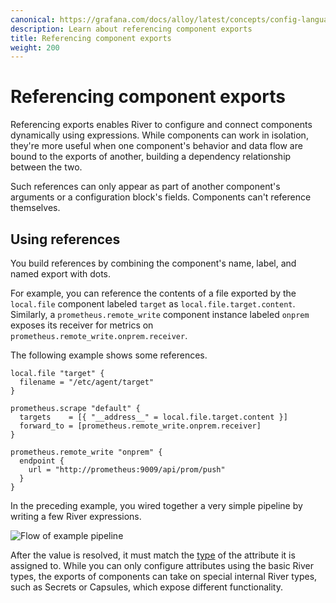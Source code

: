 ```yaml
---
canonical: https://grafana.com/docs/alloy/latest/concepts/config-language/expressions/referencing_exports/
description: Learn about referencing component exports
title: Referencing component exports
weight: 200
---
```


# Referencing component exports

Referencing exports enables River to configure and connect components dynamically using expressions.
While components can work in isolation, they're more useful when one component's behavior and data flow are bound to the exports of another, building a dependency relationship between the two.

Such references can only appear as part of another component's arguments or a configuration block's fields.
Components can't reference themselves.

## Using references

You build references by combining the component's name, label, and named export with dots.

For example, you can reference the contents of a file exported by the `local.file` component labeled `target` as `local.file.target.content`.
Similarly, a `prometheus.remote_write` component instance labeled `onprem` exposes its receiver for metrics on `prometheus.remote_write.onprem.receiver`.

The following example shows some references.

```river
local.file "target" {
  filename = "/etc/agent/target"
}

prometheus.scrape "default" {
  targets    = [{ "__address__" = local.file.target.content }]
  forward_to = [prometheus.remote_write.onprem.receiver]
}

prometheus.remote_write "onprem" {
  endpoint {
    url = "http://prometheus:9009/api/prom/push"
  }
}
```

In the preceding example, you wired together a very simple pipeline by writing a few River expressions.

![Flow of example pipeline](/media/docs/agent/flow_referencing_exports_diagram.svg)

After the value is resolved, it must match the [type][] of the attribute it is assigned to.
While you can only configure attributes using the basic River types,
the exports of components can take on special internal River types, such as Secrets or Capsules, which expose different functionality.

[type]: ../types_and_values/

